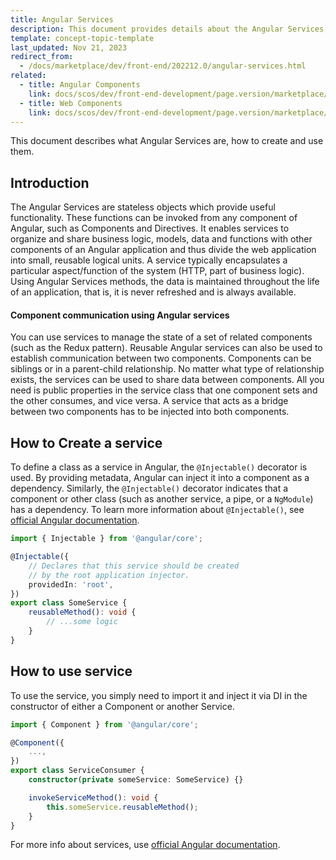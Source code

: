 ```yaml
---
title: Angular Services
description: This document provides details about the Angular Services, and how to create and use them.
template: concept-topic-template
last_updated: Nov 21, 2023
redirect_from:
  - /docs/marketplace/dev/front-end/202212.0/angular-services.html
related:
  - title: Angular Components
    link: docs/scos/dev/front-end-development/page.version/marketplace/angular-components.html
  - title: Web Components
    link: docs/scos/dev/front-end-development/page.version/marketplace/web-components.html
---
```


This document describes what Angular Services are, how to create and use them.

## Introduction

The Angular Services are stateless objects which provide useful functionality. These functions can be invoked from any component of Angular, such as Components and Directives. It enables services to organize and share business logic, models, data and functions with other components of an Angular application and thus divide the web application into small, reusable logical units. A service typically encapsulates a particular aspect/function of the system (HTTP, part of business logic).
Using Angular Services methods, the data is maintained throughout the life of an application, that is, it is never refreshed and is always available.

#### Component communication using Angular services

You can use services to manage the state of a set of related components (such as the Redux pattern). Reusable Angular services can also be used to establish communication between two components. Components can be siblings or in a parent-child relationship. No matter what type of relationship exists, the services can be used to share data between components. All you need is public properties in the service class that one component sets and the other consumes, and vice versa. A service that acts as a bridge between two components has to be injected into both components.

## How to Create a service

To define a class as a service in Angular, the `@Injectable()` decorator is used. By providing metadata, Angular can inject it into a component as a dependency. Similarly, the `@Injectable()` decorator indicates that a component or other class (such as another service, a pipe, or a `NgModule`) has a dependency. To learn more information about `@Injectable()`, see [official Angular documentation](https://angular.io/api/core/Injectable).

```ts
import { Injectable } from '@angular/core';

@Injectable({
    // Declares that this service should be created
    // by the root application injector.
    providedIn: 'root',
})
export class SomeService {
    reusableMethod(): void {
        // ...some logic
    }
}
```

## How to use service

To use the service, you simply need to import it and inject it via DI in the constructor of either a Component or another Service.

```ts
import { Component } from '@angular/core';

@Component({
    ...,
})
export class ServiceConsumer {
    constructor(private someService: SomeService) {}

    invokeServiceMethod(): void {
        this.someService.reusableMethod();
    }
}
```

For more info about services, use [official Angular documentation](https://angular.io/guide/architecture-services).
